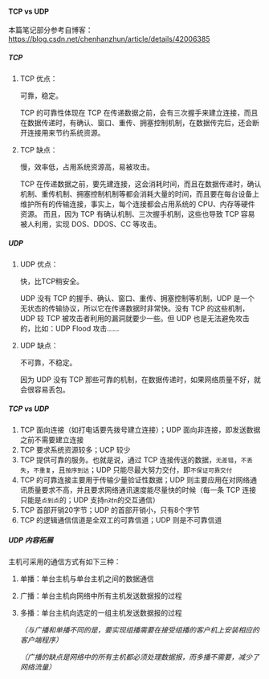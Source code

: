 #### TCP vs UDP

本篇笔记部分参考自博客：https://blog.csdn.net/chenhanzhun/article/details/42006385

##### TCP

1. TCP 优点：

   可靠，稳定。

   TCP 的可靠性体现在 TCP 在传递数据之前，会有三次握手来建立连接，而且在数据传递时，有确认、窗口、重传、拥塞控制机制，在数据传完后，还会断开连接用来节约系统资源。

2. TCP 缺点：

   慢，效率低，占用系统资源高，易被攻击。

   TCP 在传递数据之前，要先建连接，这会消耗时间，而且在数据传递时，确认机制、重传机制、拥塞控制机制等都会消耗大量的时间，而且要在每台设备上维护所有的传输连接，事实上，每个连接都会占用系统的 CPU、内存等硬件资源。 而且，因为 TCP 有确认机制、三次握手机制，这些也导致 TCP 容易被人利用，实现 DOS、DDOS、CC 等攻击。

##### UDP

1. UDP 优点：

   快，比TCP稍安全。

   UDP 没有 TCP 的握手、确认、窗口、重传、拥塞控制等机制，UDP 是一个无状态的传输协议，所以它在传递数据时非常快。没有 TCP 的这些机制，UDP 较 TCP 被攻击者利用的漏洞就要少一些。但 UDP 也是无法避免攻击的，比如：UDP Flood 攻击……

2. UDP 缺点：

   不可靠，不稳定。

   因为 UDP 没有 TCP 那些可靠的机制，在数据传递时，如果网络质量不好，就会很容易丢包。

##### TCP vs UDP

1. TCP 面向连接（如打电话要先拨号建立连接）；UDP 面向非连接，即发送数据之前不需要建立连接
2. TCP 要求系统资源较多；UCP 较少
3. TCP 提供可靠的服务。也就是说，通过 TCP 连接传送的数据，`无差错`，`不丢失`，`不重复`，且`按序到达`；UDP 只能尽最大努力交付，即`不保证可靠交付`
4. TCP 的可靠连接主要用于传输少量验证性数据；UDP 则主要应用在对网络通讯质量要求不高，并且要求网络通讯速度能尽量快的时候（每一条 TCP 连接只能是`点到点`的；UDP 支持`n对n`的交互通信）
5. TCP 首部开销20字节；UDP 的首部开销小，只有8个字节
6. TCP 的逻辑通信信道是全双工的可靠信道；UDP 则是不可靠信道

##### UDP 内容拓展

主机可采用的通信方式有如下三种：

1. 单播：单台主机与单台主机之间的数据通信

2. 广播：单台主机向网络中所有主机发送数据报的过程

3. 多播：单台主机向选定的一组主机发送数据报的过程

   *（与广播和单播不同的是，要实现组播需要在接受组播的客户机上安装相应的客户端程序）*

   *（广播的缺点是网络中的所有主机都必须处理数据报，而多播不需要，减少了网络流量）*